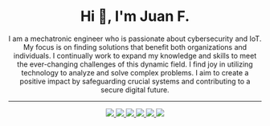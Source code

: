
<h1 align="center">Hi 👋, I'm Juan F.</h1>


<p align="center">
               I am a mechatronic engineer who is passionate about cybersecurity and IoT. My focus is on finding solutions that benefit both organizations and individuals. I continually work to expand my knowledge and skills to meet the ever-changing challenges of this dynamic field. I find joy in utilizing technology to analyze and solve complex problems. I aim to create a positive impact by safeguarding crucial systems and contributing to a secure digital future.
</p>

---
<p align="center">
<a href="https://www.python.org" target="_blank" rel="noreferrer"> <img src="https://img.shields.io/badge/Python-3776AB?logo=Python&logoColor=white&style=ShieldStyle" />
<a href="https://git-scm.com/" target="_blank" rel="noreferrer"> <img src="https://img.shields.io/badge/Git-F05032?logo=Git&logoColor=white&style=ShieldStyle" />
 <a href="https://www.mysql.com/" target="_blank" rel="noreferrer"> <img src="https://img.shields.io/badge/mysql-4479A1?logo=mysql&logoColor=white" />
<a href="https://www.raspberrypi.org/" target="_blank" rel="noreferrer"> <img src="https://img.shields.io/badge/raspberrypi-A22846?logo=raspberrypi&logoColor=white" />
 <a href="https://www.arduino.cc/" target="_blank" rel="noreferrer"> <img src="https://img.shields.io/badge/arduino-00979D?logo=arduino&logoColor=white" />
<a href="https://www.kali.org/" target="_blank" rel="noreferrer"> <img src="https://img.shields.io/badge/kalilinux-557C94?logo=kalilinux&logoColor=white" />
 </p>


